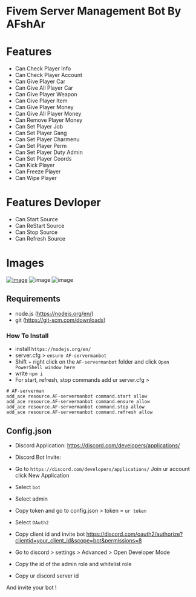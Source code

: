 # Fivem Server Management Bot By AFshAr

# Features
- Can Check Player Info
- Can Check Player Account
- Can Give Player Car
- Can Give All Player Car
- Can Give Player Weapon
- Can Give Player Item
- Can Give Player Money
- Can Give All Player Money
- Can Remove Player Money
- Can Set Player Job
- Can Set Player Gang
- Can Set Player Charmenu
- Can Set Player Perm
- Can Set Player Duty Admin
- Can Set Player Coords
- Can Kick Player
- Can Freeze Player
- Can Wipe Player

# Features Devloper
- Can Start Source
- Can ReStart Source
- Can Stop Source
- Can Refresh Source

# Images
<a href="https://cdn.discordapp.com/icons/920627820932235284/48898ab892b9546e4ca334f7bde6800e.webp?size=96"><img src="https://cdn.discordapp.com/attachments/913177190609338459/961244507578466324/unknown.png" alt="image" border="0"></a>
![image](https://cdn.discordapp.com/attachments/913177190609338459/961244507578466324/unknown.png)
![image](https://cdn.discordapp.com/attachments/913177190609338459/961244914233016320/unknown.png)

## Requirements
- node.js (https://nodejs.org/en/)
- git (https://git-scm.com/downloads)

### How To Install
- install `https://nodejs.org/en/`
- server.cfg > `ensure AF-servermanbot` 
- Shift + right click on the `AF-servermanbot` folder and click `Open PowerShell window here`
- write `npm i`
- For start, refresh, stop commands add ur server.cfg >
```
# AF-serverman
add_ace resource.AF-servermanbot command.start allow
add_ace resource.AF-servermanbot command.ensure allow
add_ace resource.AF-servermanbot command.stop allow
add_ace resource.AF-servermanbot command.refresh allow
```

## Config.json
- Discord Application: https://discord.com/developers/applications/
- Discord Bot Invite: 

- Go to `https://discord.com/developers/applications/` Join ur account click New Application

- Select `bot`

- Select admin

- Copy token and go to config.json > token = `ur token` 

- Select `OAuth2`

- Copy client id and invite bot https://discord.com/oauth2/authorize?clientid=your_client_id&scope=bot&permissions=8

- Go to discord > settings > Advanced > Open Developer Mode

- Copy the id of the admin role and whitelist role

- Copy ur discord server id 

And invite your bot !


